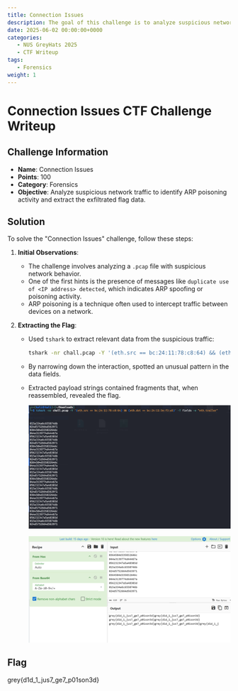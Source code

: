 ```yaml
---
title: Connection Issues
description: The goal of this challenge is to analyze suspicious network traffic to identify ARP poisoning activity and extract the exfiltrated flag data.
date: 2025-06-02 00:00:00+0000
categories:
   - NUS GreyHats 2025
   - CTF Writeup
tags:
   - Forensics
weight: 1     
---
```

# Connection Issues CTF Challenge Writeup

## Challenge Information
- **Name**: Connection Issues  
- **Points**: 100  
- **Category**: Forensics  
- **Objective**: Analyze suspicious network traffic to identify ARP poisoning activity and extract the exfiltrated flag data.

## Solution
To solve the "Connection Issues" challenge, follow these steps:

1. **Initial Observations**:
   - The challenge involves analyzing a `.pcap` file with suspicious network behavior.
   - One of the first hints is the presence of messages like `duplicate use of <IP address> detected`, which indicates ARP spoofing or poisoning activity.
   - ARP poisoning is a technique often used to intercept traffic between devices on a network.

2. **Extracting the Flag**:
   - Used `tshark` to extract relevant data from the suspicious traffic:
     ```bash
     tshark -nr chall.pcap -Y '(eth.src == bc:24:11:78:c8:64) && (eth.dst == bc:24:11:3e:f3:a5)' -T fields -e "eth.trailer" 
     ```
   - By narrowing down the interaction, spotted an unusual pattern in the data fields.
   - Extracted payload strings contained fragments that, when reassembled, revealed the flag.


      ![Extracted](extraction.png)


      ![Flag](flag.png)

## Flag
grey{d1d_1_jus7_ge7_p01son3d}
